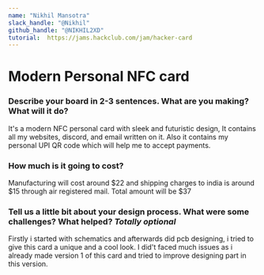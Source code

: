 ```yaml
---
name: "Nikhil Mansotra"
slack_handle: "@Nikhil"
github_handle: "@NIKHIL2XD"
tutorial:  https://jams.hackclub.com/jam/hacker-card
---
```


# Modern Personal NFC card

### Describe your board in 2-3 sentences. What are you making? What will it do? 

It's a modern NFC personal card with sleek and futuristic design, It contains all my websites, discord, and email written on it. Also it contains my personal UPI QR code which will help me to accept payments.


### How much is it going to cost?

Manufacturing will cost around $22 and shipping charges to india is around $15 through air registered mail. Total amount will be $37


### Tell us a little bit about your design process. What were some challenges? What helped? ***Totally optional***
Firstly i started with schematics and afterwards did pcb designing, i tried to give this card a unique and a cool look. I did't faced much issues as i already made version 1 of this card and tried to improve designing part in this version.
